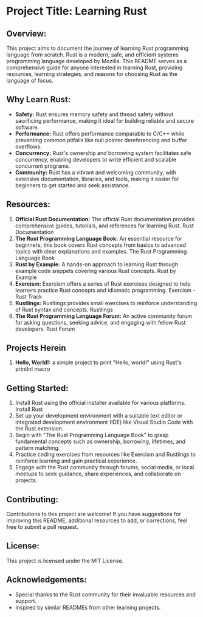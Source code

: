 # **Project Title: Learning Rust**

## **Overview:** 
This project aims to document the journey of learning Rust programming language from scratch. Rust is a modern, safe, and efficient systems programming language developed by Mozilla. This README serves as a comprehensive guide for anyone interested in learning Rust, providing resources, learning strategies, and reasons for choosing Rust as the language of focus.

## **Why Learn Rust:**

-   **Safety:** Rust ensures memory safety and thread safety without sacrificing performance, making it ideal for building reliable and secure software.
-   **Performance:** Rust offers performance comparable to C/C++ while preventing common pitfalls like null pointer dereferencing and buffer overflows.
-   **Concurrency:** Rust's ownership and borrowing system facilitates safe concurrency, enabling developers to write efficient and scalable concurrent programs.
-   **Community:** Rust has a vibrant and welcoming community, with extensive documentation, libraries, and tools, making it easier for beginners to get started and seek assistance.

## **Resources:**

1.  **Official Rust Documentation:** The official Rust documentation provides comprehensive guides, tutorials, and references for learning Rust. Rust Documentation
2.  **The Rust Programming Language Book:** An essential resource for beginners, this book covers Rust concepts from basics to advanced topics with clear explanations and examples. The Rust Programming Language Book
3.  **Rust by Example:** A hands-on approach to learning Rust through example code snippets covering various Rust concepts. Rust by Example
4.  **Exercism:** Exercism offers a series of Rust exercises designed to help learners practice Rust concepts and idiomatic programming. Exercism - Rust Track
5.  **Rustlings:** Rustlings provides small exercises to reinforce understanding of Rust syntax and concepts. Rustlings
6.  **The Rust Programming Language Forum:** An active community forum for asking questions, seeking advice, and engaging with fellow Rust developers. Rust Forum

## **Projects Herein**
1. **Hello, World!:** a simple project to print "Hello, world!" using Rust's println! macro


## **Getting Started:**

1.  Install Rust using the official installer available for various platforms. Install Rust
2.  Set up your development environment with a suitable text editor or integrated development environment (IDE) like Visual Studio Code with the Rust extension.
3.  Begin with "The Rust Programming Language Book" to grasp fundamental concepts such as ownership, borrowing, lifetimes, and pattern matching.
4.  Practice coding exercises from resources like Exercism and Rustlings to reinforce learning and gain practical experience.
5.  Engage with the Rust community through forums, social media, or local meetups to seek guidance, share experiences, and collaborate on projects.

## **Contributing:**
Contributions to this project are welcome! If you have suggestions for improving this README, additional resources to add, or corrections, feel free to submit a pull request.

## **License:**
 This project is licensed under the MIT License.

## **Acknowledgements:**

-   Special thanks to the Rust community for their invaluable resources and support.
-   Inspired by similar READMEs from other learning projects.